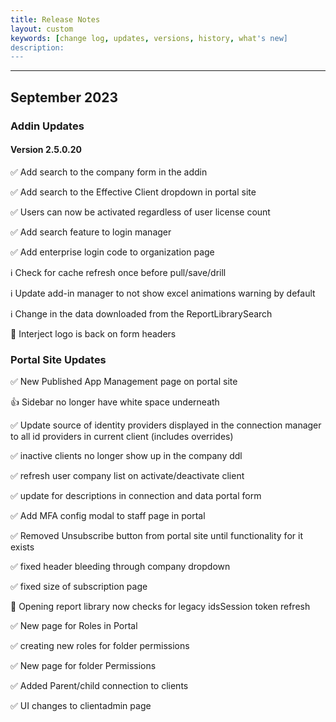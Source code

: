 ```yaml
---
title: Release Notes
layout: custom
keywords: [change log, updates, versions, history, what's new]
description: 
---
```

* * *

## September 2023

### Addin Updates

#### Version 2.5.0.20

✅ Add search to the company form in the addin

✅ Add search to the Effective Client dropdown in portal site

✅ Users can now be activated regardless of user license count

✅ Add search feature to login manager

✅ Add enterprise login code to organization page

ℹ️ Check for cache refresh once before pull/save/drill

ℹ️ Update add-in manager to not show excel animations warning by default

ℹ️ Change in the data downloaded from the ReportLibrarySearch

🐞 Interject logo is back on form headers

### Portal Site Updates

✅ New Published App Management page on portal site

👍 Sidebar no longer have white space underneath

✅ Update source of identity providers displayed in the connection manager to all id providers in current client (includes overrides)

✅ inactive clients no longer show up in the company ddl

✅ refresh user company list on activate/deactivate client

✅ update for descriptions in connection and data portal form

✅ Add MFA config modal to staff page in portal

✅ Removed Unsubscribe button from portal site until functionality for it exists

✅ fixed header bleeding through company dropdown

✅ fixed size of subscription page

🐞 Opening report library now checks for legacy idsSession token refresh

✅ New page for Roles in Portal

✅ creating new roles for folder permissions

✅ New page for folder Permissions

✅ Added Parent/child connection to clients

✅ UI changes to clientadmin page
